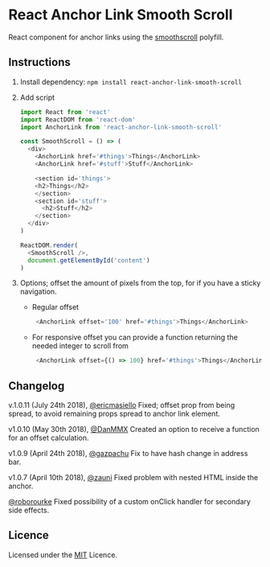 # React Anchor Link Smooth Scroll

React component for anchor links using the [smoothscroll](https://github.com/iamdustan/smoothscroll) polyfill.

## Instructions

1. Install dependency: `npm install react-anchor-link-smooth-scroll`

2. Add script
    ```js
    import React from 'react'
    import ReactDOM from 'react-dom'
    import AnchorLink from 'react-anchor-link-smooth-scroll'

    const SmoothScroll = () => (
      <div>
        <AnchorLink href='#things'>Things</AnchorLink>
        <AnchorLink href='#stuff'>Stuff</AnchorLink>

        <section id='things'>
        <h2>Things</h2>
        </section>
        <section id='stuff'>
          <h2>Stuff</h2>
        </section>
      </div>
    )

    ReactDOM.render(
      <SmoothScroll />,
      document.getElementById('content')
    )
    ```

3. Options; offset the amount of pixels from the top, for if you have a sticky navigation.
    * Regular offset

      ```js
       <AnchorLink offset='100' href='#things'>Things</AnchorLink>
      ```

    * For responsive offset you can provide a function returning the needed integer to scroll from

      ```js
       <AnchorLink offset={() => 100} href='#things'>Things</AnchorLink>
      ```

## Changelog

v.1.0.11 (July 24th 2018), [@ericmasiello](https://github.com/ericmasiello) Fixed; offset prop from being spread, to avoid remaining props spread to anchor link element.

v1.0.10 (May 30th 2018), [@DanMMX](https://github.com/DanMMX) Created an option to receive a function for an offset calculation.

v1.0.9 (April 24th 2018), [@gazpachu](https://github.com/gazpachu) Fix to have hash change in address bar.

v1.0.7 (April 10th 2018), [@zauni](https://github.com/zauni) Fixed problem with nested HTML inside the anchor.

[@roborourke](https://github.com/roborourke) Fixed possibility of a custom onClick handler for secondary side effects.

## Licence

Licensed under the [MIT](https://opensource.org/licenses/MIT) Licence.
